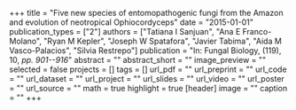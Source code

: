 +++
title = "Five new species of entomopathogenic fungi from the Amazon and evolution of neotropical Ophiocordyceps"
date = "2015-01-01"
publication_types = ["2"]
authors = ["Tatiana I Sanjuan", "Ana E Franco-Molano", "Ryan M Kepler", "Joseph W Spatafora", "Javier Tabima", "Aida M Vasco-Palacios", "Silvia Restrepo"]
publication = "In: Fungal Biology, (119), 10, _pp. 901--916_"
abstract = ""
abstract_short = ""
image_preview = ""
selected = false
projects = []
tags = []
url_pdf = ""
url_preprint = ""
url_code = ""
url_dataset = ""
url_project = ""
url_slides = ""
url_video = ""
url_poster = ""
url_source = ""
math = true
highlight = true
[header]
image = ""
caption = ""
+++
